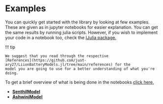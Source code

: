 # Examples
You can quickly get started with the library by looking at few examples. These are given as in jupyter notebooks for easier explanation. You can get the same results by running julia scripts. However, if you wish to implement your code in a notebook too, check the [IJulia package.](https://github.com/JuliaLang/IJulia.jl)

!!! tip

    We suggest that you read through the respective
    [References](https://github.com/just-ary27/LiionBatteryModels.jl/tree/main/references) for the
    model you are going to use for a better understanding of what you're doing.

To get a brief overview of what is being done in the notebooks [click here.](https://github.com/just-ary27/LiionBatteryModels.jl/blob/main/examples/README.md)

- [**SenthilModel**](https://github.com/just-ary27/LiionBatteryModels.jl/blob/main/examples/senthil_example.ipynb)
- [**AshwiniModel**](https://github.com/just-ary27/LiionBatteryModels.jl/blob/main/examples/ashwini_example.ipynb)